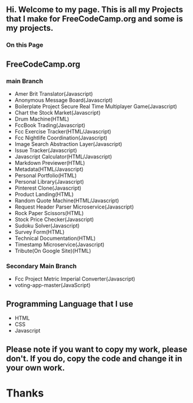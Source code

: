 ## Hi. Welcome to my page. This is all my Projects that I make for FreeCodeCamp.org and some is my projects.

### On this Page

## FreeCodeCamp.org
### main Branch
- Amer Brit Translator(Javascript)
- Anonymous Message Board(Javascript)
- Boilerplate Project Secure Real Time Multiplayer Game(Javascript)
- Chart the Stock Market(Javascript)
- Drum Machine(HTML)
- FccBook Trading(Javascript)
- Fcc Exercise Tracker(HTML/Javascript)
- Fcc Nightlife Coordination(Javascript)
- Image Search Abstraction Layer(Javascript)
- Issue Tracker(Javascript)
- Javascript Calculator(HTML/Javascript)
- Markdown Previewer(HTML)
- Metadata(HTML/Javascript)
- Personal Portfolio(HTML)
- Personal Library(Javascript)
- Pinterest Clone(Javascript)
- Product Landing(HTML)
- Random Quote Machine(HTML/Javascript)
- Request Header Parser Microservice(Javascript)
- Rock Paper Scissors(HTML)
- Stock Price Checker(Javascript)
- Sudoku Solver(Javascript)
- Survey Form(HTML)
- Technical Documentation(HTML)
- Timestamp Microservice(Javascript)
- Tribute(On Google Site)(HTML)

### Secondary Main Branch
- Fcc Project Metric Imperial Converter(Javascript)
- voting-app-master(JavaScript)


## Programming Language that I use
- HTML
- CSS
- Javascript

## Please note if you want to copy my work, please don't. If you do, copy the code and change it in your own work.
# Thanks
